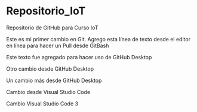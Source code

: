 # Repositorio_IoT
Repositorio de GitHub para Curso IoT

Este es mi primer cambio en Git.
Agrego esta línea de texto desde el editor en línea para hacer un Pull desde GitBash

Este texto fue agregado para hacer uso de GitHub Desktop

Otro cambio desde GitHub Desktop

Un cambio más desde GitHub Desktop

Cambio desde Visual Studio Code

Cambio Visual Studio Code 3
